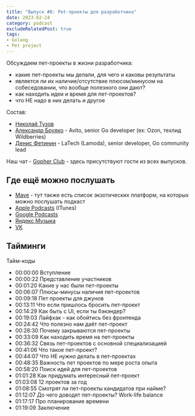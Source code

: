 ```yaml
---
title: "Выпуск #8: Pet-проекты для разработчика"
date: 2023-02-24
category: podcast
excludeRelatedPost: true
tags:
- Golang
- Pet project
---
```

Обсуждаем пет-проекты в жизни разработчика:

- какие пет-проекты мы делали, для чего и каковы результаты
- является ли их наличие/отсутствие плюсом/минусом на собеседовании, что вообще полезного они дают?
- как находить идеи и время для пет-проектов?
- что НЕ надо в них делать
  и другое

<PlayerEmbedApple title="Выпуск #8: Pet-проекты для разработчика"
author="Go Get Podcast"
authorId="id1610745137"
episodeId="1000601313949"
/>

Состав:

- [Николай Тузов](https://t.me/justskiv)
- [Александр Бруяко](https://t.me/nowordforname) - Avito, senior Go developer (ex: Ozon, техлид Wildberries)
- [Денис Фетинин](https://t.me/fetinin) - LaTech (Lamoda), senior developer, Go community lead

<!-- more -->

Наш чат - [Gopher Club](https://t.me/+RfalcB42UspmMDdi) - здесь присутствуют гости из всех выпусков.

## Где ещё можно послушать

- [Mave](https://gogetpodcast.mave.digital/ep-8) - тут также есть список экзотических платформ, на которых можно послушать подкаст
- [Apple Podcasts](https://podcasts.apple.com/us/podcast/ep-8-pet-%D0%BF%D1%80%D0%BE%D0%B5%D0%BA%D1%82%D1%8B-%D0%B4%D0%BB%D1%8F-%D1%80%D0%B0%D0%B7%D1%80%D0%B0%D0%B1%D0%BE%D1%82%D1%87%D0%B8%D0%BA%D0%B0/id1610745137?i=1000601313949) (ITunes)
- [Google Podcasts](https://podcasts.google.com/feed/aHR0cHM6Ly9jbG91ZC5tYXZlLmRpZ2l0YWwvNDAxMDI/episode/ODM2MDYyYTYtZGNiNS00ZTA4LWEyOGMtODYxMTljZmIyN2Jl?sa=X&ved=0CAUQkfYCahcKEwiIrL2W3a39AhUAAAAAHQAAAAAQAQ)
- [Яндекс Музыка](https://music.yandex.com/album/21540938/track/111773477?activeTab=track-list&dir=desc)
- [VK](https://vk.com/gogetpodcast?z=podcast-210788342_456239024)

## Тайминги

Тайм-коды

 - 00:00:00 Вступление
 - 00:00:22 Представление участников
 - 00:01:20 Какие у нас были пет-проекты
 - 00:06:07 Плюсы-минусы наличия пет-проектов
 - 00:09:18 Пет проекты для джунов
 - 00:13:11 Что если пришлось бросить пет-проект
 - 00:14:29 Как быть с UI, если ты бэкэндер?
 - 00:19:03 Лайфхак - как обойтись без фронтенда
 - 00:24:42 Что полезно нам даёт пет-проект
 - 00:28:30 Почему закрываются пет-проекты
 - 00:33:09 Как находить время на пет-проекты
 - 00:36:32 Связь пет-проектов с основной специализацией
 - 00:41:06 Что такое пет-проект?
 - 00:44:07 Что НЕ нужно делать в пет-проектах
 - 00:48:35 Важность пет проектов по мере роста опыта
 - 00:58:20 Поиск идей для пет-проектов
 - 01:01:28 Как придумать интересный пет-проект
 - 01:03:08 12 проектов за год
 - 01:08:55 Смотрят ли пет-проекты кандидатов при найме?
 - 01:12:07 До чего доводят пет-проекты? Work-life balance
 - 01:17:17 Про планирование времени
 - 01:19:09 Заключение

<Remark></Remark>